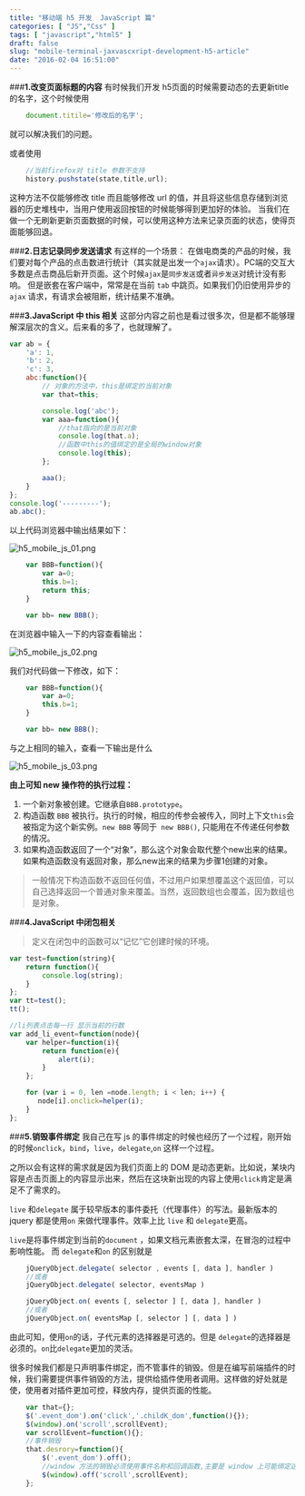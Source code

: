 ```yaml
---
title: "移动端 h5 开发  JavaScript 篇"
categories: [ "JS","Css" ]
tags: [ "javascript","html5" ]
draft: false
slug: "mobile-terminal-jaxvascxript-development-h5-article"
date: "2016-02-04 16:51:00"
---
```


###**1.改变页面标题的内容**
有时候我们开发 h5页面的时候需要动态的去更新title 的名字，这个时候使用
```javascript
	document.titile='修改后的名字';
```
就可以解决我们的问题。

或者使用
```javascript
	//当前firefox对 title 参数不支持
	history.pushstate(state,title,url);
```

这种方法不仅能够修改 title 而且能够修改 url 的值，并且将这些信息存储到浏览器的历史堆栈中，当用户使用返回按钮的时候能够得到更加好的体验。
当我们在做一个无刷新更新页面数据的时候，可以使用这种方法来记录页面的状态，使得页面能够回退。


<!--more-->


###**2.日志记录同步发送请求**
有这样的一个场景：
在做电商类的产品的时候，我们要对每个产品的点击数进行统计（其实就是出发一个` ajax `请求）。PC端的交互大多数是点击商品后新开页面。这个时候` ajax `是`同步发送`或者`异步发送`对统计没有影响。
但是嵌套在客户端中，常常是在当前 `tab` 中跳页。如果我们仍旧使用异步的`ajax` 请求，有请求会被阻断，统计结果不准确。


###**3.JavaScript 中 this 相关**
这部分内容之前也是看过很多次，但是都不能够理解深层次的含义。后来看的多了，也就理解了。

```javascript
var ab = {
    'a': 1,
    'b': 2,
    'c': 3,
    abc:function(){
        // 对象的方法中，this是绑定的当前对象
        var that=this;

        console.log('abc');
        var aaa=function(){
            //that指向的是当前对象
            console.log(that.a);
            //函数中this的值绑定的是全局的window对象
            console.log(this);
        };

        aaa();
    }
};
console.log('---------');
ab.abc();
```
以上代码浏览器中输出结果如下：

![h5_mobile_js_01.png][1]

```javascript
	var BBB=function(){
	    var a=0;
	    this.b=1;
	    return this;
	}

	var bb= new BBB();
```
在浏览器中输入一下的内容查看输出：

![h5_mobile_js_02.png][2]

我们对代码做一下修改，如下：
```javascript
	var BBB=function(){
	    var a=0;
	    this.b=1;
	}

	var bb= new BBB();
```
与之上相同的输入，查看一下输出是什么

![h5_mobile_js_03.png][3]

**由上可知 new  操作符的执行过程：**

 1. 一个新对象被创建。它继承自`BBB.prototype`。
 2. 构造函数 `BBB` 被执行。执行的时候，相应的传参会被传入，同时上下文`this`会被指定为这个新实例。`new BBB` 等同于` new BBB()`, 只能用在不传递任何参数的情况。
 3. 如果构造函数返回了一个“对象”，那么这个对象会取代整个new出来的结果。如果构造函数没有返回对象，那么new出来的结果为步骤1创建的对象。
 
 >一般情况下构造函数不返回任何值，不过用户如果想覆盖这个返回值，可以自己选择返回一个普通对象来覆盖。当然，返回数组也会覆盖，因为数组也是对象。

###**4.JavaScript 中闭包相关**

>定义在闭包中的函数可以“记忆”它创建时候的环境。

```javascript
var test=function(string){
    return function(){
        console.log(string);
    }
};
var tt=test();
tt();
```

```javascript
//li列表点击每一行 显示当前的行数 
var add_li_event=function(node){
    var helper=function(i){
        return function(e){
            alert(i);
        }
    };

    for (var i = 0, len =node.length; i < len; i++) {
       node[i].onclick=helper(i); 
    }
};
```

###**5.销毁事件绑定**
我自己在写 js 的事件绑定的时候也经历了一个过程，刚开始的时候`onclick`，`bind`，`live`，`delegate`,`on` 这样一个过程。

之所以会有这样的需求就是因为我们页面上的 DOM 是动态更新。比如说，某块内容是点击页面上的内容显示出来，然后在这块新出现的内容上使用`click`肯定是满足不了需求的。

`live` 和`delegate` 属于较早版本的事件委托（代理事件）的写法。最新版本的 jquery 都是使用`on` 来做代理事件。效率上比 `live` 和 `delegate`更高。

`live`是将事件绑定到当前的`document` ，如果文档元素嵌套太深，在冒泡的过程中影响性能。
而 `delegate`和`on` 的区别就是
```javascript
	jQueryObject.delegate( selector , events [, data ], handler )
	//或者
	jQueryObject.delegate( selector, eventsMap )
```

```javascript
	jQueryObject.on( events [, selector ] [, data ], handler )
	//或者
	jQueryObject.on( eventsMap [, selector ] [, data ] )
```
由此可知，使用`on`的话，子代元素的选择器是可选的。但是 `delegate`的选择器是必须的。`on`比`delegate`更加的灵活。

很多时候我们都是只声明事件绑定，而不管事件的销毁。但是在编写前端插件的时候，我们需要提供事件销毁的方法，提供给插件使用者调用。这样做的好处就是使，使用者对插件更加可控，释放内存，提供页面的性能。
```javascript
	var that={};
	$('.event_dom').on('click','.childK_dom',function(){});
	$(window).on('scroll',scrollEvent);
	var scrollEvent=function(){};
	//事件销毁
	that.desrory=function(){
		$('.event_dom').off();
		//window 方法的销毁必须使用事件名称和回调函数,主要是 window 上可能绑定这系统自定义的事件和回掉
		$(window).off('scroll',scrollEvent);
	};
```


  [1]: https://imgs.gnux.cn/usr/uploads/2016/02/1313960257.png
  [2]: https://imgs.gnux.cn/usr/uploads/2016/02/429810693.png
  [3]: https://imgs.gnux.cn/usr/uploads/2016/02/2374976348.png